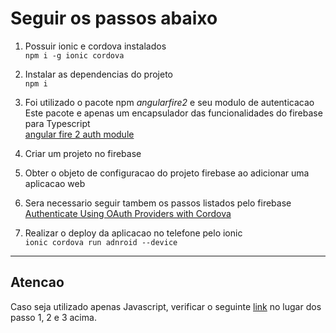 # Seguir os passos abaixo

1. Possuir ionic e cordova instalados  
`npm i -g ionic cordova`

2. Instalar as dependencias do projeto  
`npm i`

3. Foi utilizado o pacote npm *angularfire2* e seu modulo de autenticacao  
Este pacote e apenas um encapsulador das funcionalidades do firebase para Typescript  
[angular fire 2 auth module](https://github.com/angular/angularfire2/blob/master/docs/auth/getting-started.md "Getting started with Firebase Authentication")

4. Criar um projeto no firebase

5. Obter o objeto de configuracao do projeto firebase ao adicionar uma aplicacao web

6. Sera necessario seguir tambem os passos listados pelo firebase  
[Authenticate Using OAuth Providers with Cordova](https://firebase.google.com/docs/auth/web/cordova "Authenticate Using OAuth Providers with Cordova")

7. Realizar o deploy da aplicacao no telefone pelo ionic  
`ionic cordova run adnroid --device`

---
## Atencao

Caso seja utilizado apenas Javascript, verificar o seguinte [link](https://firebase.google.com/docs/web/setup?authuser=0 "Add Firebase to your JavaScript Project") no lugar dos passo 1, 2 e 3 acima.
